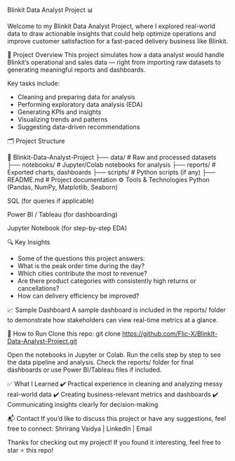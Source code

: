 Blinkit Data Analyst Project 📊

Welcome to my Blinkit Data Analyst Project, where I explored real-world data to draw actionable insights that could help optimize operations and improve customer satisfaction for a fast-paced delivery business like Blinkit.

📌 Project Overview
This project simulates how a data analyst would handle Blinkit’s operational and sales data — right from importing raw datasets to generating meaningful reports and dashboards.

Key tasks include:

- Cleaning and preparing data for analysis
- Performing exploratory data analysis (EDA)
- Generating KPIs and insights
- Visualizing trends and patterns
- Suggesting data-driven recommendations

🗂️ Project Structure

📁 Blinkit-Data-Analyst-Project
 ├── data/              # Raw and processed datasets
 ├── notebooks/         # Jupyter/Colab notebooks for analysis
 ├── reports/           # Exported charts, dashboards
 ├── scripts/           # Python scripts (if any)
 ├── README.md          # Project documentation
⚙️ Tools & Technologies
Python (Pandas, NumPy, Matplotlib, Seaborn)

SQL (for queries if applicable)

Power BI / Tableau (for dashboarding)

Jupyter Notebook (for step-by-step EDA)

🔍 Key Insights
- Some of the questions this project answers:
- What is the peak order time during the day?
- Which cities contribute the most to revenue?
- Are there product categories with consistently high returns or cancellations?
- How can delivery efficiency be improved?

📈 Sample Dashboard
A sample dashboard is included in the reports/ folder to demonstrate how stakeholders can view real-time metrics at a glance.

🚀 How to Run
Clone this repo:
git clone https://github.com/Flic-X/BlinkIt-Data-Analyst-Project.git

Open the notebooks in Jupyter or Colab.
Run the cells step by step to see the data pipeline and analysis.
Check the reports/ folder for final dashboards or use Power BI/Tableau files if included.

✅ What I Learned
✔️ Practical experience in cleaning and analyzing messy real-world data
✔️ Creating business-relevant metrics and dashboards
✔️ Communicating insights clearly for decision-making

📬 Contact
If you’d like to discuss this project or have any suggestions, feel free to connect:
Shrirang Vaidya | LinkedIn | Email

Thanks for checking out my project! If you found it interesting, feel free to star ⭐ this repo!
